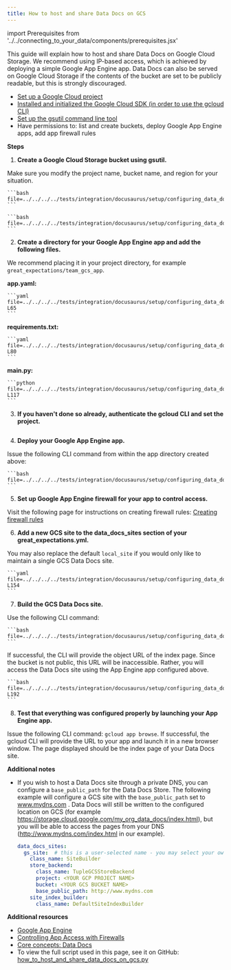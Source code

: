 ```yaml
---
title: How to host and share Data Docs on GCS
---
```

import Prerequisites from '../../connecting_to_your_data/components/prerequisites.jsx'


This guide will explain how to host and share Data Docs on Google Cloud Storage. We recommend using IP-based access, which is achieved by deploying a simple Google App Engine app. Data Docs can also be served on Google Cloud Storage if the contents of the bucket are set to be publicly readable, but this is strongly discouraged.

<Prerequisites>

- [Set up a Google Cloud project](https://cloud.google.com/resource-manager/docs/creating-managing-projects)
- [Installed and initialized the Google Cloud SDK (in order to use the gcloud CLI)](https://cloud.google.com/sdk/docs/quickstarts)
- [Set up the gsutil command line tool](https://cloud.google.com/storage/docs/gsutil_install)
- Have permissions to: list and create buckets, deploy Google App Engine apps, add app firewall rules

</Prerequisites>

**Steps**

1. **Create a Google Cloud Storage bucket using gsutil.**

  Make sure you modify the project name, bucket name, and region for your situation.

    ```bash file=../../../../tests/integration/docusaurus/setup/configuring_data_docs/how_to_host_and_share_data_docs_on_gcs.py#L37
    ```

    ```bash file=../../../../tests/integration/docusaurus/setup/configuring_data_docs/how_to_host_and_share_data_docs_on_gcs.py#L54
    ```

2. **Create a directory for your Google App Engine app and add the following files.**

  We recommend placing it in your project directory, for example ``great_expectations/team_gcs_app``.

  **app.yaml:**

    ```yaml file=../../../../tests/integration/docusaurus/setup/configuring_data_docs/how_to_host_and_share_data_docs_on_gcs.py#L63-L65
    ```

  **requirements.txt:**

    ```yaml file=../../../../tests/integration/docusaurus/setup/configuring_data_docs/how_to_host_and_share_data_docs_on_gcs.py#L79-L80
    ```

  **main.py:**

    ```python file=../../../../tests/integration/docusaurus/setup/configuring_data_docs/how_to_host_and_share_data_docs_on_gcs.py#L88-L117
    ```

3. **If you haven't done so already, authenticate the gcloud CLI and set the project.**

    ```bash file=../../../../tests/integration/docusaurus/setup/configuring_data_docs/how_to_host_and_share_data_docs_on_gcs.py#L125
    ```

4. **Deploy your Google App Engine app.**

  Issue the following CLI command from within the app directory created above:

    ```bash file=../../../../tests/integration/docusaurus/setup/configuring_data_docs/how_to_host_and_share_data_docs_on_gcs.py#L129
    ```

5. **Set up Google App Engine firewall for your app to control access.**

  Visit the following page for instructions on creating firewall rules: [Creating firewall rules](https://cloud.google.com/appengine/docs/standard/python3/creating-firewalls)

6. **Add a new GCS site to the data_docs_sites section of your great_expectations.yml.**

  You may also replace the default ``local_site`` if you would only like to maintain a single GCS Data Docs site.

    ```yaml file=../../../../tests/integration/docusaurus/setup/configuring_data_docs/how_to_host_and_share_data_docs_on_gcs.py#L138-L154
    ```

7. **Build the GCS Data Docs site.**

  Use the following CLI command: 
  
    ```bash file=../../../../tests/integration/docusaurus/setup/configuring_data_docs/how_to_host_and_share_data_docs_on_gcs.py#L174
    ```

  If successful, the CLI will provide the object URL of the index page. Since the bucket is not public, this URL will be inaccessible. Rather, you will access the Data Docs site using the App Engine app configured above.

    ```bash file=../../../../tests/integration/docusaurus/setup/configuring_data_docs/how_to_host_and_share_data_docs_on_gcs.py#L185-L192
    ```

8. **Test that everything was configured properly by launching your App Engine app.**

  Issue the following CLI command: ``gcloud app browse``. If successful, the gcloud CLI will provide the URL to your app and launch it in a new browser window. The page displayed should be the index page of your Data Docs site.


**Additional notes**

- If you wish to host a Data Docs site through a private DNS, you can configure a ``base_public_path`` for the Data Docs Store.  The following example will configure a GCS site with the ``base_public_path`` set to www.mydns.com .  Data Docs will still be written to the configured location on GCS (for example https://storage.cloud.google.com/my_org_data_docs/index.html), but you will be able to access the pages from your DNS (http://www.mydns.com/index.html in our example).

  ```yaml
  data_docs_sites:
    gs_site:  # this is a user-selected name - you may select your own
      class_name: SiteBuilder
      store_backend:
        class_name: TupleGCSStoreBackend
        project: <YOUR GCP PROJECT NAME>
        bucket: <YOUR GCS BUCKET NAME>
        base_public_path: http://www.mydns.com
      site_index_builder:
        class_name: DefaultSiteIndexBuilder
  ```

**Additional resources**

- [Google App Engine](https://cloud.google.com/appengine/docs/standard/python3)
- [Controlling App Access with Firewalls](https://cloud.google.com/appengine/docs/standard/python3/creating-firewalls)
- [Core concepts: Data Docs](../../../reference/data_docs.md)
- To view the full script used in this page, see it on GitHub: [how_to_host_and_share_data_docs_on_gcs.py](https://github.com/great-expectations/great_expectations/tree/develop/tests/integration/docusaurus/setup/configuring_data_docs/how_to_host_and_share_data_docs_on_gcs.py)

